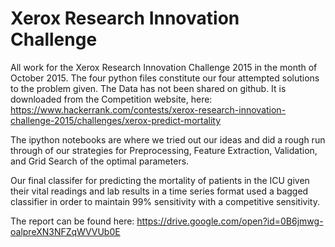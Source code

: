# Xerox Research Innovation Challenge
All work for the Xerox Research Innovation Challenge 2015 in the month of October 2015.
The four python files constitute our four attempted solutions to the problem given.
The Data has not been shared on github. It is downloaded from the Competition website, here: https://www.hackerrank.com/contests/xerox-research-innovation-challenge-2015/challenges/xerox-predict-mortality

The ipython notebooks are where we tried out our ideas and did a rough run through of our strategies for Preprocessing, Feature Extraction, Validation, and Grid Search of the optimal parameters. 

Our final classifer for predicting the mortality of patients in the ICU given their vital readings and lab results in a time series format used a bagged classifier in order to maintain 99% sensitivity with a competitive sensitivity. 

The report can be found here: https://drive.google.com/open?id=0B6jmwg-oalpreXN3NFZqWVVUb0E
